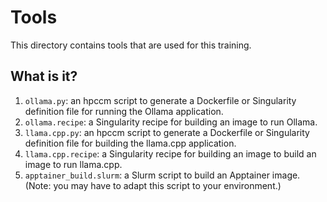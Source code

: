 # Tools

This directory contains tools that are used for this training.


## What is it?

1. `ollama.py`: an hpccm script to generate a Dockerfile or Singularity
   definition file for running the Ollama application.
1. `ollama.recipe`: a Singularity recipe for building an image to run
   Ollama.
1. `llama.cpp.py`: an hpccm script to generate a Dockerfile or Singularity
   definition file for building the llama.cpp application.
1. `llama.cpp.recipe`: a Singularity recipe for building an image to build
   an image to run llama.cpp.
1. `apptainer_build.slurm`: a Slurm script to build an Apptainer image.
   (Note: you may have to adapt this script to your environment.)

